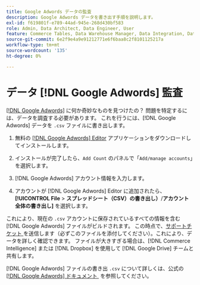 ```yaml
---
title: Google Adwords データの監査
description: Google Adwords データを書き出す手順を説明します。
exl-id: f619801f-e789-44ad-945e-268d430bf583
role: Admin, Data Architect, Data Engineer, User
feature: Commerce Tables, Data Warehouse Manager, Data Integration, Data Import/Export
source-git-commit: 6e2f9e4a9e91212771e6f6baa8c2f8101125217a
workflow-type: tm+mt
source-wordcount: '135'
ht-degree: 0%

---
```


# データ [!DNL Google Adwords] 監査

[[!DNL Google Adwords]](../integrations/google-adwords.md) に何か奇妙なものを見つけたの？ 問題を特定するには、データを調査する必要があります。 これを行うには、[!DNL Google Adwords] データを `.csv` ファイルに書き出します。

1. 無料の [[!DNL Google Adwords] Editor](https://ads.google.com/home/tools/ads-editor/) アプリケーションをダウンロードしてインストールします。

1. インストールが完了したら、`Add Count` のパネルで「`Add/manage accounts`」を選択します。

1. [!DNL Google Adwords] アカウント情報を入力します。

1. アカウントが [!DNL Google Adwords] Editor に追加されたら、**[!UICONTROL File** > **&#x200B; スプレッドシート（CSV）の書き出し） &#x200B;**/**アカウント全体の書き出し]** を選択します。

これにより、現在の `.csv` アカウントに保存されているすべての情報を含む [!DNL Google Adwords] ファイルがビルドされます。 この時点で、[&#x200B; サポートチケット &#x200B;](https://experienceleague.adobe.com/docs/commerce-knowledge-base/kb/troubleshooting/miscellaneous/mbi-service-policies.html?lang=ja) を送信します（必ずこのファイルを添付してください）。これにより、データを詳しく確認できます。 ファイルが大きすぎる場合は、[!DNL Commerce Intelligence] または [!DNL Dropbox] を使用して [!DNL Google Drive] チームと共有します。

[!DNL Google Adwords] ファイルの書き出 `.csv` について詳しくは、公式の [[!DNL Google Adwords]  ドキュメント &#x200B;](https://support.google.com/google-ads/editor/answer/38657?hl=en) を参照してください。

